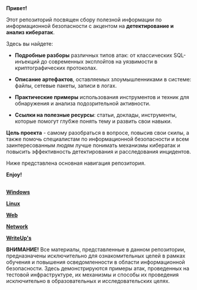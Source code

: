 ##   
**Привет!**

Этот репозиторий посвящен сбору полезной информации по информационной безопасности с акцентом на **детектирование и анализ кибератак**.

Здесь вы найдете:

- **Подробные разборы** различных типов атак: от классических SQL-инъекций до современных эксплойтов на уязвимости в криптографических протоколах.
    
- **Описание артефактов**, оставляемых злоумышленниками в системе: файлы, сетевые пакеты, записи в логах.
    
- **Практические примеры** использования инструментов и техник для обнаружения и анализа подозрительной активности.
    
- **Ссылки на полезные ресурсы**: статьи, доклады, инструменты, которые помогут глубже понять тему и развить свои навыки.
    

**Цель проекта** - самому разобраться в вопросе, повысив свои скилы, а также помочь специалистам по информационной безопасности и всем заинтересованным людям лучше понимать механизмы кибератак и повысить эффективность детектирования и расследования инцидентов.

Ниже представлена основная навигация репозитория.

**Enjoy!**
##


**[Windows](Cyber%20Security%20Collection/Windows.md)**

**[Linux](Cyber%20Security%20Collection/Linux.md)**

**[Web](Cyber%20Security%20Collection/Web.md)**

**[Network](Cyber%20Security%20Collection/Network.md)**

**[WriteUp's](Cyber%20Security%20Collection/WriteUp's.md)**



**ВНИМАНИЕ!** Все материалы, представленные в данном репозитории, предназначены исключительно для ознакомительных целей в рамках обучения и повышения осведомленности в области информационной безопасности. Здесь демонстрируются примеры атак, проведенных на тестовой инфраструктуре, их механизмы и способы их проведения исключительно в образовательных и исследовательских целях. 
